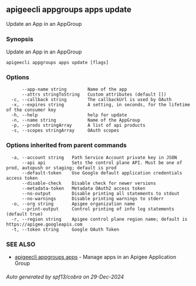 ## apigeecli appgroups apps update

Update an App in an AppGroup

### Synopsis

Update an App in an AppGroup

```
apigeecli appgroups apps update [flags]
```

### Options

```
      --app-name string        Name of the app
      --attrs stringToString   Custom attributes (default [])
  -c, --callback string        The callbackUrl is used by OAuth
  -x, --expires string         A setting, in seconds, for the lifetime of the consumer key
  -h, --help                   help for update
  -n, --name string            Name of the AppGroup
  -p, --prods stringArray      A list of api products
  -s, --scopes stringArray     OAuth scopes
```

### Options inherited from parent commands

```
  -a, --account string   Path Service Account private key in JSON
      --api api          Sets the control plane API. Must be one of prod, autopush or staging; default is prod
      --default-token    Use Google default application credentials access token
      --disable-check    Disable check for newer versions
      --metadata-token   Metadata OAuth2 access token
      --no-output        Disable printing all statements to stdout
      --no-warnings      Disable printing warnings to stderr
  -o, --org string       Apigee organization name
      --print-output     Control printing of info log statements (default true)
  -r, --region string    Apigee control plane region name; default is https://apigee.googleapis.com
  -t, --token string     Google OAuth Token
```

### SEE ALSO

* [apigeecli appgroups apps](apigeecli_appgroups_apps.md)	 - Manage apps in an Apigee Application Group

###### Auto generated by spf13/cobra on 29-Dec-2024
